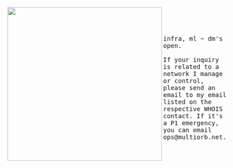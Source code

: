 <p float="left">
 <img src="https://i.imgur.com/VZqEnLe.png" width="350" align="left">
  <p float="left">
    <samp>
      <br>
      <br>
      <br>
      <br>
      infra, ml ~ dm's open.
      <br>
      <br>
      If your inquiry is related to a network I manage or control, please send an email to my email listed on the respective WHOIS contact. If it's a P1 emergency, you can email ops@multiorb.net.
    </samp>
  </p>
</p>
